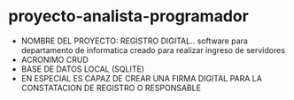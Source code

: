 # proyecto-analista-programador
- NOMBRE DEL PROYECTO: REGISTRO DIGITAL.. software para departamento de informatica creado para realizar ingreso de servidores 
- ACRONIMO CRUD 
- BASE DE DATOS LOCAL (SQLITE)
- EN ESPECIAL ES CAPAZ DE CREAR UNA FIRMA DIGITAL PARA LA CONSTATACION DE REGISTRO O RESPONSABLE

